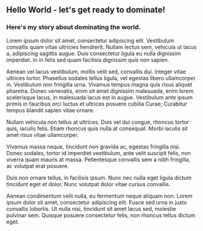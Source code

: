## Hello World - let's get ready to dominate!

### Here's my story about dominating the world.

Lorem ipsum dolor sit amet, consectetur adipiscing elit. Vestibulum convallis quam vitae ultricies hendrerit. Nullam lectus sem, vehicula ut lacus a, adipiscing sagittis augue. Duis consectetur ligula eu nulla dignissim imperdiet. In in felis sed quam facilisis dignissim quis non sapien. 

Aenean vel lacus vestibulum, mollis velit sed, convallis dui. Integer vitae ultrices tortor. Phasellus sodales tellus ligula, vel egestas libero ullamcorper in. Vestibulum non fringilla urna. Vivamus tempus magna quis risus aliquet pharetra. Donec venenatis, enim sit amet dignissim malesuada, enim lorem scelerisque lacus, in malesuada lacus est in augue. Vestibulum ante ipsum primis in faucibus orci luctus et ultrices posuere cubilia Curae; Curabitur tempus blandit sapien vitae ornare.

Nullam vehicula non tellus at ultrices. Duis vel dui congue, rhoncus tortor quis, iaculis felis. Etiam rhoncus quis nulla at consequat. Morbi iaculis sit amet risus vitae ullamcorper. 

Vivamus massa neque, tincidunt non gravida ac, egestas fringilla nisi. Donec sodales, tortor id imperdiet vestibulum, ante velit suscipit felis, non viverra quam mauris at massa. Pellentesque convallis sem a nibh fringilla, ac volutpat erat posuere.

Duis non ornare tellus, in facilisis ipsum. Nunc nec nulla eget ligula dictum tincidunt eget et dolor. Nunc volutpat dolor vitae cursus convallis. 

Aenean condimentum velit nulla, eu fermentum neque aliquam non. Lorem ipsum dolor sit amet, consectetur adipiscing elit. Fusce sed urna in justo convallis lobortis. Ut nulla nisi, tincidunt sit amet lacus sed, molestie pulvinar sem. Quisque posuere consectetur felis, non rhoncus tellus dictum eget.

